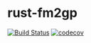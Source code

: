 # rust-fm2gp

[![Build Status](https://travis-ci.org/kod-kristoff/rust-fm2gp.svg?branch=master)](https://travis-ci.org/kod-kristoff/rust-fm2gp)
[![codecov](https://codecov.io/gh/kod-kristoff/rust-fm2gp/branch/master/graph/badge.svg)](https://codecov.io/gh/kod-kristoff/rust-fm2gp)


